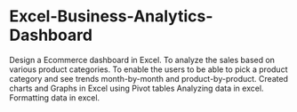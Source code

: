 # Excel-Business-Analytics-Dashboard
Design a Ecommerce dashboard in Excel.
To analyze the sales based on various product categories.
To enable the users to be able to pick a product category and see trends month-by-month and product-by-product.
Created charts and Graphs in Excel using Pivot tables
Analyzing data in excel.
Formatting data in excel.
